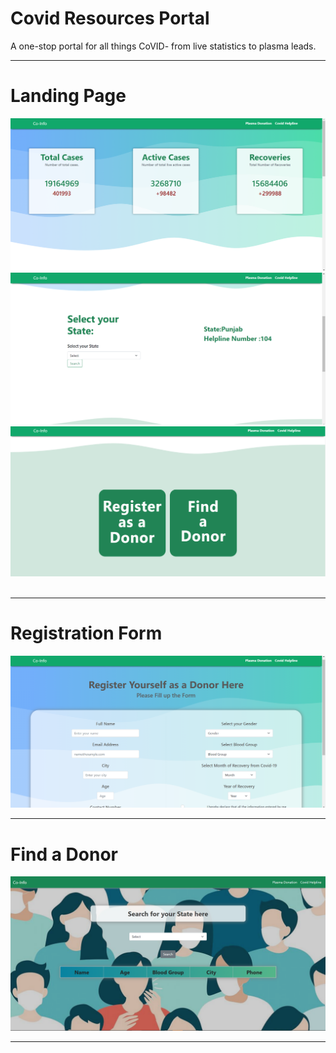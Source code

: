 # Covid Resources Portal
A one-stop portal for all things CoVID- from live statistics to plasma leads.
<hr>
<h1>Landing Page</h1>
<img src="LP.png">
<br>
<img src="LP1.png">
<br>
<img src="LP2.png">
<br>
<br>
<hr>
<h1>Registration Form</h1>
<img src="Register.png">
<hr>
<h1>Find a Donor</h1>
<img src="Find.png">
<hr>
